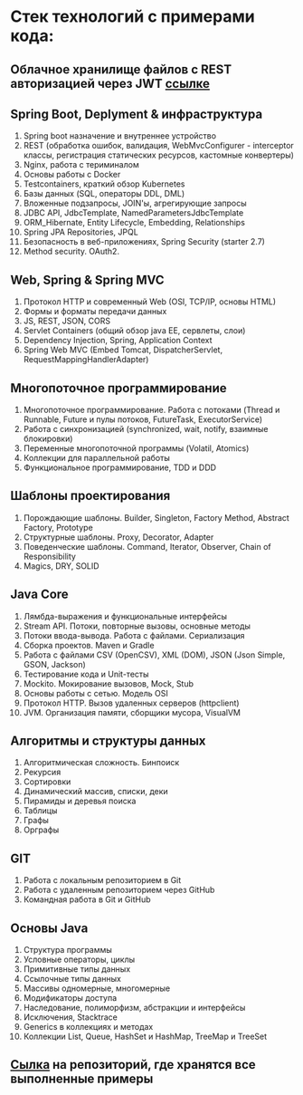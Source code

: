 # Стек технологий с примерами кода:

## Облачное хранилище файлов с REST авторизацией через JWT [ссылке](https://github.com/AlekseyBel0v/MyCloud/blob/set_security_2.6.15/README.md)

## Spring Boot, Deplyment & инфраструктура
1. Spring boot назначение и внутреннее устройство
2. REST (обработка ошибок, валидация, WebMvcConfigurer - interceptor классы, регистрация статических ресурсов, кастомные конвертеры)
3. Nginx, работа с териминалом
4. Основы работы с Docker
5. Testcontainers, краткий обзор Kubernetes
6. Базы данных (SQL, операторы DDL, DML)
7. Вложенные подзапросы, JOIN'ы, агрегирующие запросы
8. JDBC API, JdbcTemplate, NamedParametersJdbcTemplate
9. ORM_Hibernate, Entity Lifecycle, Embedding, Relationships
10. Spring JPA Repositories, JPQL
11. Безопасность в веб-приложениях, Spring Security (starter 2.7)
12. Method security. OAuth2.

## Web, Spring & Spring MVC
1. Протокол HTTP и современный Web (OSI, TCP/IP, основы HTML)
2. Формы и форматы передачи данных
3. JS, REST, JSON, CORS
4. Servlet Containers (общий обзор java EE, сервлеты, слои)
5. Dependency Injection, Spring, Application Context
6. Spring Web MVC (Embed Tomcat, DispatcherServlet, RequestMappingHandlerAdapter)

## Многопоточное программирование
1. Многопоточное программирование. Работа с потоками (Thread и Runnable, Future и пулы потоков, FutureTask, ExecutorService)
2. Работа с синхронизацией (synchronized, wait, notify, взаимные блокировки)
3. Переменные многопоточной программы (Volatil, Atomics)
4. Коллекции для параллельной работы
5. Функциональное программирование, TDD и DDD

## Шаблоны проектирования
1. Порождающие шаблоны. Builder, Singleton, Factory Method, Abstract Factory, Prototype
2. Структурные шаблоны. Proxy, Decorator, Adapter
3. Поведенческие шаблоны. Command, Iterator, Observer, Chain of Responsibility
4. Magics, DRY, SOLID

## Java Core
1. Лямбда-выражения и функциональные интерфейсы
2. Stream API. Потоки, повторные вызовы, основные методы
3. Потоки ввода-вывода. Работа с файлами. Сериализация
4. Сборка проектов. Maven и Gradle
5. Работа с файлами CSV (OpenCSV), XML (DOM), JSON (Json Simple, GSON, Jackson)
6. Тестирование кода и Unit-тесты
7. Mockito. Мокирование вызовов, Mock, Stub
8. Основы работы с сетью. Модель OSI
9. Протокол HTTP. Вызов удаленных серверов (httpclient)
10. JVM. Организация памяти, сборщики мусора, VisualVM

## Алгоритмы и структуры данных
1. Алгоритмическая сложность. Бинпоиск
2. Рекурсия
3. Сортировки
4. Динамический массив, списки, деки
5. Пирамиды и деревья поиска
6. Таблицы
7. Графы
8. Орграфы

## GIT
1. Работа с локальным репозиторием в Git
2. Работа с удаленным репозиторием через GitHub
3. Командная работа в Git и GitHub

## Основы Java
1. Структура программы
2. Условные операторы, циклы
3. Примитивные типы данных
4. Ссылочные типы данных
5. Массивы одномерные, многомерные
6. Модификаторы доступа
7. Наследование, полиморфизм, абстракции и интерфейсы
8. Исключения, Stacktrace
9. Generics в коллекциях и методах
10. Коллекции List, Queue, HashSet и HashMap, TreeMap и TreeSet

## [Сылка](https://github.com/AlekseyBel0v?tab=repositories) на репозиторий, где хранятся все выполненные примеры













